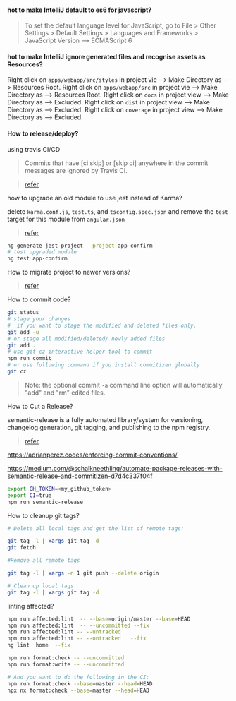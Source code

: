 

####  hot to make IntelliJ default to es6 for javascript?
> To set the default language level for JavaScript, go to  File > Other Settings > Default Settings > Languages and Frameworks > JavaScript Version --> ECMAScript 6

####  hot to make IntelliJ ignore generated files and recognise assets as Resources?

Right click on `apps/webapp/src/styles` in project vie --> Make Directory as --> Resources Root.
Right click on `apps/webapp/src` in project vie --> Make Directory as --> Resources Root.
Right click on `docs` in project view --> Make Directory as --> Excluded.
Right click on `dist` in project view --> Make Directory as --> Excluded.
Right click on `coverage` in project view --> Make Directory as --> Excluded.

#### How to release/deploy?

using  travis CI/CD

> Commits that have [ci skip] or [skip ci] anywhere in the commit messages are ignored by Travis CI.

> [refer](http://dev.topheman.com/continuous-deployment-with-travis-ci/)


how to upgrade an old module to use jest instead of Karma?

delete `karma.conf.js`, `test.ts`, and `tsconfig.spec.json` and remove the `test` target for this module from `angular.json`
> [refer](https://blog.nrwl.io/nrwl-nx-6-3-faster-testing-with-jest-20a8ddb5064)
```bash
ng generate jest-project --project app-confirm
# test upgraded module 
ng test app-confirm
```


How to migrate project to newer versions?

> [refer](https://update.angular.io/)

How to commit code?

 ```bash
 git status
 # stage your changes 
 #  if you want to stage the modified and deleted files only.
 git add -u
 # or stage all modified/deleted/ newly added files
 git add .  
 # use git-cz interactive helper tool to commit
 npm run commit
 # or use following command if you install commitizen globally   
 git cz
 ```

> Note: the optional commit `-a` command line option will automatically "add" and "rm" edited files.



How to Cut a Release?

semantic-release is a fully automated library/system for versioning, changelog generation, git tagging, and publishing to the npm registry.

> [refer](https://blog.greenkeeper.io/introduction-to-semantic-release-33f73b117c8)

https://adrianperez.codes/enforcing-commit-conventions/

https://medium.com/@schalkneethling/automate-package-releases-with-semantic-release-and-commitizen-d7d4c337f04f

```bash
export GH_TOKEN=<my_github_token>
export CI=true
npm run semantic-release
```

How to cleanup git tags?

```bash
# Delete all local tags and get the list of remote tags:

git tag -l | xargs git tag -d
git fetch

#Remove all remote tags

git tag -l | xargs -n 1 git push --delete origin

# Clean up local tags
git tag -l | xargs git tag -d
```


linting affected?
```bash
npm run affected:lint  -- --base=origin/master --base=HEAD 
npm run affected:lint  -- --uncommitted --fix
npm run affected:lint -- --untracked 
npm run affected:lint -- --untracked   --fix
ng lint  home  --fix
```

```bash
npm run format:check -- --uncommitted
npm run format:write -- --uncommitted

# And you want to do the following in the CI:
npm run format:check --base=master --head=HEAD
npx nx format:check --base=master --head=HEAD
```

